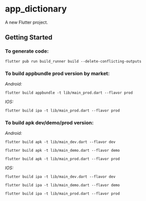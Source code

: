 # app_dictionary

A new Flutter project.

## Getting Started

### To generate code:

```
flutter pub run build_runner build --delete-conflicting-outputs
```

### To build appbundle prod version by market:

_Android:_

```
flutter build appbundle -t lib/main_prod.dart --flavor prod
```

_IOS:_

```
flutter build ipa -t lib/main_prod.dart --flavor prod
```

### To build apk dev/demo/prod version:

_Android:_

```
flutter build apk -t lib/main_dev.dart --flavor dev
```

```
flutter build apk -t lib/main_demo.dart --flavor demo
```

```
flutter build apk -t lib/main_prod.dart --flavor prod
```

_IOS:_

```
flutter build ipa -t lib/main_dev.dart --flavor dev
```

```
flutter build ipa -t lib/main_demo.dart --flavor demo
```

```
flutter build ipa -t lib/main_prod.dart --flavor prod
```
